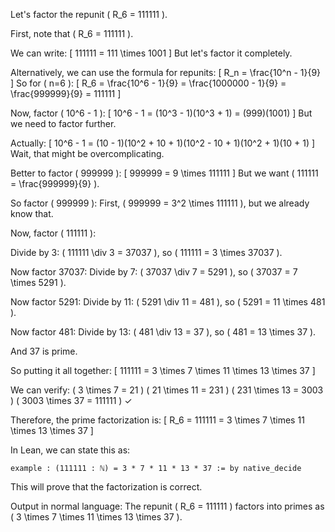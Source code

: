 Let's factor the repunit \( R_6 = 111111 \).

First, note that \( R_6 = 111111 \).

We can write:
\[
111111 = 111 \times 1001
\]
But let's factor it completely.

Alternatively, we can use the formula for repunits:
\[
R_n = \frac{10^n - 1}{9}
\]
So for \( n=6 \):
\[
R_6 = \frac{10^6 - 1}{9} = \frac{1000000 - 1}{9} = \frac{999999}{9} = 111111
\]

Now, factor \( 10^6 - 1 \):
\[
10^6 - 1 = (10^3 - 1)(10^3 + 1) = (999)(1001)
\]
But we need to factor further.

Actually:
\[
10^6 - 1 = (10 - 1)(10^2 + 10 + 1)(10^2 - 10 + 1)(10^2 + 1)(10 + 1)
\]
Wait, that might be overcomplicating.

Better to factor \( 999999 \):
\[
999999 = 9 \times 111111
\]
But we want \( 111111 = \frac{999999}{9} \).

So factor \( 999999 \):
First, \( 999999 = 3^2 \times 111111 \), but we already know that.

Now, factor \( 111111 \):

Divide by 3:
\( 111111 \div 3 = 37037 \), so \( 111111 = 3 \times 37037 \).

Now factor 37037:
Divide by 7: \( 37037 \div 7 = 5291 \), so \( 37037 = 7 \times 5291 \).

Now factor 5291:
Divide by 11: \( 5291 \div 11 = 481 \), so \( 5291 = 11 \times 481 \).

Now factor 481:
Divide by 13: \( 481 \div 13 = 37 \), so \( 481 = 13 \times 37 \).

And 37 is prime.

So putting it all together:
\[
111111 = 3 \times 7 \times 11 \times 13 \times 37
\]

We can verify:
\( 3 \times 7 = 21 \)
\( 21 \times 11 = 231 \)
\( 231 \times 13 = 3003 \)
\( 3003 \times 37 = 111111 \) ✓

Therefore, the prime factorization is:
\[
R_6 = 111111 = 3 \times 7 \times 11 \times 13 \times 37
\]

In Lean, we can state this as:

```lean
example : (111111 : ℕ) = 3 * 7 * 11 * 13 * 37 := by native_decide
```

This will prove that the factorization is correct.

Output in normal language:
The repunit \( R_6 = 111111 \) factors into primes as \( 3 \times 7 \times 11 \times 13 \times 37 \).